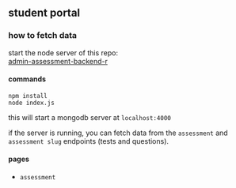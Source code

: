 ## student portal

### how to fetch data

start the node server of this repo:  
[admin-assessment-backend-r](https://github.com/vignan-vizag/admin-assessment-backend-r)

#### commands

```
npm install
node index.js
```

this will start a mongodb server at `localhost:4000`

if the server is running, you can fetch data from the `assessment` and `assessment slug` endpoints (tests and questions).

#### pages

- `assessment`

